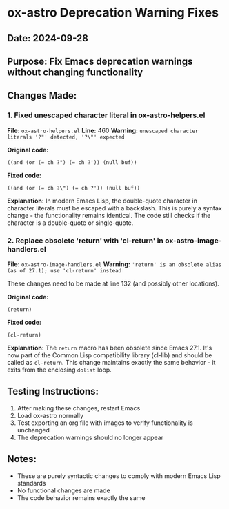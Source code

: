 # ox-astro Deprecation Warning Fixes

## Date: 2024-09-28
## Purpose: Fix Emacs deprecation warnings without changing functionality

## Changes Made:

### 1. Fixed unescaped character literal in ox-astro-helpers.el

**File:** `ox-astro-helpers.el`
**Line:** 460
**Warning:** `unescaped character literals '?"' detected, '?\"' expected`

**Original code:**
```elisp
((and (or (= ch ?") (= ch ?')) (null buf))
```

**Fixed code:**
```elisp
((and (or (= ch ?\") (= ch ?')) (null buf))
```

**Explanation:** In modern Emacs Lisp, the double-quote character in character literals must be escaped with a backslash. This is purely a syntax change - the functionality remains identical. The code still checks if the character is a double-quote or single-quote.

### 2. Replace obsolete 'return' with 'cl-return' in ox-astro-image-handlers.el

**File:** `ox-astro-image-handlers.el`
**Warning:** `'return' is an obsolete alias (as of 27.1); use 'cl-return' instead`

These changes need to be made at line 132 (and possibly other locations).

**Original code:**
```elisp
(return)
```

**Fixed code:**
```elisp
(cl-return)
```

**Explanation:** The `return` macro has been obsolete since Emacs 27.1. It's now part of the Common Lisp compatibility library (cl-lib) and should be called as `cl-return`. This change maintains exactly the same behavior - it exits from the enclosing `dolist` loop.

## Testing Instructions:

1. After making these changes, restart Emacs
2. Load ox-astro normally
3. Test exporting an org file with images to verify functionality is unchanged
4. The deprecation warnings should no longer appear

## Notes:

- These are purely syntactic changes to comply with modern Emacs Lisp standards
- No functional changes are made
- The code behavior remains exactly the same